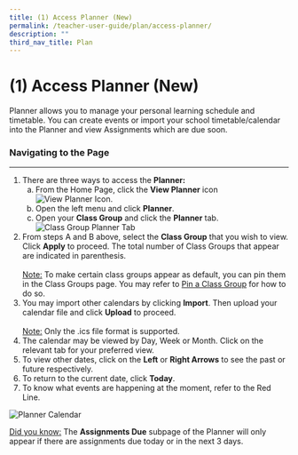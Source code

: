 ```yaml
---
title: (1) Access Planner (New)
permalink: /teacher-user-guide/plan/access-planner/
description: ""
third_nav_title: Plan
---
```

<h1>(1) Access Planner (New)</h1>

<p>Planner allows you to manage your personal learning schedule and timetable. You can create events or import your school timetable/calendar into the Planner and view Assignments which are due soon.</p>

<h3>Navigating to the Page</h3>
<hr>
<ol>
  <li>There are three ways to access the <strong>Planner:</strong>
    <ol style="list-style-type: lower-alpha;">
      <li>From the Home Page, click the <strong>View Planner</strong> icon <img alt="View Planner Icon" src="CalendarOpen.svg">.</li>
      <li>Open the left menu and click <strong>Planner</strong>.</li>
      <li>Open your <strong>Class Group</strong> and click the <strong>Planner</strong> tab. <img alt="Class Group Planner Tab" src="P-ClassGroupPlanner.png"></li>
    </ol>
  </li>
  <li>From steps A and B above, select the <strong>Class Group</strong> that you wish to view. Click <strong>Apply</strong> to proceed. The total number of Class Groups that appear are indicated in parenthesis.<br><br>
    <u>Note:</u> To make certain class groups appear as default, you can pin them in the Class Groups page. You may refer to <a href="https://www.notion.so/096af745338a46d3b32b7f9a03edf86e">Pin a Class Group</a> for how to do so.</li>
  <li>You may import other calendars by clicking <strong>Import</strong>. Then upload your calendar file and click <strong>Upload</strong> to proceed.<br><br>
    <u>Note:</u> Only the .ics file format is supported.</li>
  <li>The calendar may be viewed by Day, Week or Month. Click on the relevant tab for your preferred view.</li>
  <li>To view other dates, click on the <strong>Left</strong> or <strong>Right Arrows</strong> to see the past or future respectively.</li>
  <li>To return to the current date, click <strong>Today</strong>.</li>
  <li>To know what events are happening at the moment, refer to the Red Line.</li>
</ol>

<img alt="Planner Calendar" src="P-Calendar.png">

<p><u>Did you know:</u> The <strong>Assignments Due</strong> subpage of the Planner will only appear if there are assignments due today or in the next 3 days.</p>